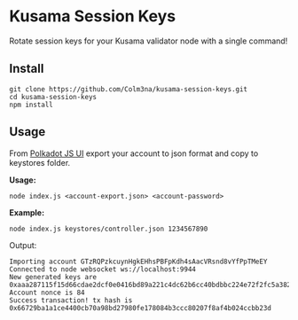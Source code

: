 # Kusama Session Keys

Rotate session keys for your Kusama validator node with a single command!

## Install

```
git clone https://github.com/Colm3na/kusama-session-keys.git
cd kusama-session-keys
npm install
```

## Usage

From [Polkadot JS UI](https://polkadot.js.org/apps/#/accounts) export your account to json format and copy to keystores folder.

**Usage:**

```
node index.js <account-export.json> <account-password>
```

**Example:**

```
node index.js keystores/controller.json 1234567890
```

Output:

```
Importing account GTzRQPzkcuynHgkEHhsPBFpKdh4sAacVRsnd8vYfPpTMeEY
Connected to node websocket ws://localhost:9944
New generated keys are 0xaaa287115f15d66cdae2dcf0e0416bd89a221c4dc62b6cc40bdbbc224e72f2fc5a382991d73337d051b95cd61a193fe2a4ab47087ed15d1d9e47fdd1eb8e390e94a682cbe5b5194bbba9d06a33e9c89d13ec05b0ac26bdb446d4521581bf1a2b4cfc4f58da7336c6728bcbc57f64d4189d02bc624de88c85f29331b1f7fad01a7692b9d4a4655fd4f49e624536f272bd1f564e2957eebfe8ae170b26c7507371
Account nonce is 84
Success transaction! tx hash is 0x66729ba1a1ce4400cb70a98bd27980fe178084b3ccc80207f8af4b024ccbb23d
```